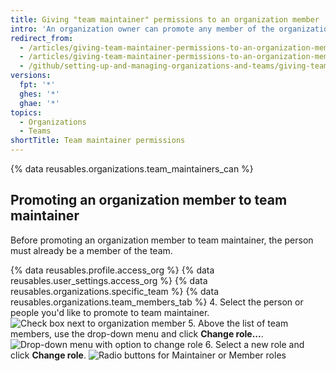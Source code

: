 ```yaml
---
title: Giving "team maintainer" permissions to an organization member
intro: 'An organization owner can promote any member of the organization to *team maintainer* for a team, giving them a subset of privileges available to organization owners.'
redirect_from:
  - /articles/giving-team-maintainer-permissions-to-an-organization-member-early-access-program/
  - /articles/giving-team-maintainer-permissions-to-an-organization-member
  - /github/setting-up-and-managing-organizations-and-teams/giving-team-maintainer-permissions-to-an-organization-member
versions:
  fpt: '*'
  ghes: '*'
  ghae: '*'
topics:
  - Organizations
  - Teams
shortTitle: Team maintainer permissions
---
```


{% data reusables.organizations.team_maintainers_can %}

## Promoting an organization member to team maintainer

Before promoting an organization member to team maintainer, the person must already be a member of the team.

{% data reusables.profile.access_org %}
{% data reusables.user_settings.access_org %}
{% data reusables.organizations.specific_team %}
{% data reusables.organizations.team_members_tab %}
4. Select the person or people you'd like to promote to team maintainer.
![Check box next to organization member](/assets/images/help/teams/team-member-check-box.png)
5. Above the list of team members, use the drop-down menu and click **Change role...**.
![Drop-down menu with option to change role](/assets/images/help/teams/bulk-edit-drop-down.png)
6. Select a new role and click **Change role**.
![Radio buttons for Maintainer or Member roles](/assets/images/help/teams/team-role-modal.png)
